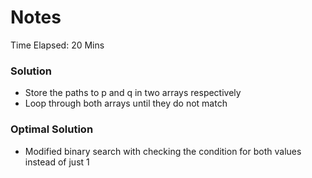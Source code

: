 # Notes

Time Elapsed: 20 Mins

### Solution

- Store the paths to p and q in two arrays respectively
- Loop through both arrays until they do not match

### Optimal Solution

- Modified binary search with checking the condition for both values instead of just 1
